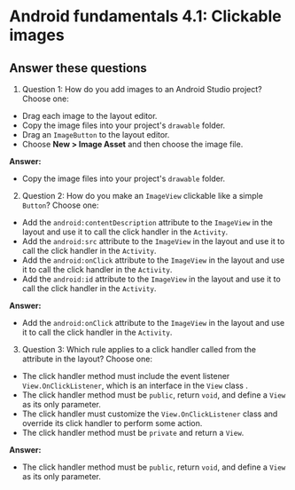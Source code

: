Android fundamentals 4.1: Clickable images
=======

Answer these questions
-----------

1. Question 1: How do you add images to an Android Studio project? Choose one:

* Drag each image to the layout editor.
* Copy the image files into your project's `drawable` folder.
* Drag an `ImageButton` to the layout editor.
* Choose **New > Image Asset** and then choose the image file.

**Answer:**
* Copy the image files into your project's `drawable` folder.


2. Question 2: How do you make an `ImageView` clickable like a simple `Button`? Choose one:

* Add the `android:contentDescription` attribute to the `ImageView` in the layout and use it to call the click handler in the `Activity`.
* Add the `android:src` attribute to the `ImageView` in the layout and use it to call the click handler in the `Activity`.
* Add the `android:onClick` attribute to the `ImageView` in the layout and use it to call the click handler in the `Activity`.
* Add the `android:id` attribute to the `ImageView` in the layout and use it to call the click handler in the `Activity`.

**Answer:**
* Add the `android:onClick` attribute to the `ImageView` in the layout and use it to call the click handler in the `Activity`.


3. Question 3: Which rule applies to a click handler called from the attribute in the layout? Choose one:

* The click handler method must include the event listener `View.OnClickListener`, which is an interface in the `View` class .
* The click handler method must be `public`, return `void`, and define a `View` as its only parameter.
* The click handler must customize the `View.OnClickListener` class and override its click handler to perform some action.
* The click handler method must be `private` and return a `View`.

**Answer:**
* The click handler method must be `public`, return `void`, and define a `View` as its only parameter.
